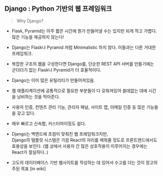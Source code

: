 ## Django : Python 기반의 웹 프레임워크

>  Why Django?

- Flask, Pyramid는 아주 짧은 시간에 뭔가 만들어낼 수는 있지만 되게 작고 가볍다. 많은 기능을 제공하지 않는다!

- Django는 Flask나 Pyramid 처럼 Minimalistic 하지 않다. 이들과는 다른 거대한 프레임워크.
- 복잡한 구조의 웹을 구성한다면 Django를, 단순한 REST API 서버를 만들기에는 군더더기 없는 Flask나 Pyramid가 더 효율적이다.
- Django는 이미 많은 유틸리티가 만들어져있음.
- 웹 애플리케이션에 공통적으로 필요한 부분들이 다 갖춰져있어 쓸데없는 데에 시간을 낭비하는 것을 막아준다.
- 사용자 인증, 컨텐츠 관리 기능, 관리자 패널, 사이트 맵, 이메일 인증 등 많은 기능들을 갖고 있다.
- 매우 빠르고 신속함, 커스터마이징도 쉽다.
- Django는 백엔드에 초점이 맞춰진 웹 프레임워크지만, <br>Django의 템플릿 시스템은 가끔 React의 자리를 메워줄 정도로 프론트엔드에서도 효용성을 보인다.
  (웹 상에서 사용자 간 많은 상호작용이 이루어지는 경우에는 React가 절실하다..)

- 고도의 데이터베이스 기반 웹사이트를 작성하는 데 있어서 수고를 더는 것이 장고의 주된 목표 [in wiki]